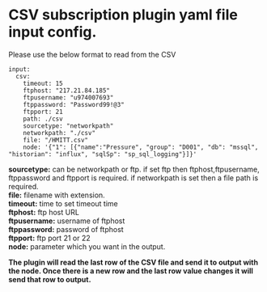 # CSV subscription plugin yaml file input config.

Please use the below format to read from the CSV
```
input:
  csv:
    timeout: 15 
    ftphost: "217.21.84.185"
    ftpusername: "u974007693"
    ftppassword: "Password99!@3"
    ftpport: 21
    path: ./csv
    sourcetype: "networkpath"
    networkpath: "./csv"
    file: "/HMITT.csv"
    node: '{"1": [{"name":"Pressure", "group": "D001", "db": "mssql", "historian": "influx", "sqlSp": "sp_sql_logging"}]}'
```	
**sourcetype:** can be networkpath or ftp. if set ftp then ftphost,ftpusername, ftppassword and ftpport is required. if networkpath is set then a file path is required.<br />
**file:** filename with extension. <br />
**timeout:** time to set timeout time<br />
**ftphost:** ftp host URL<br />
**ftpusername:** username of ftphost<br />
**ftppassword:** password of ftphost<br />
**ftpport:** ftp port 21 or 22<br />
**node:** parameter which you want in the output.<br />

**The plugin will read the last row of the CSV file and send it to output with the node. Once there is a new row and the last row value changes it will send that row to output.**